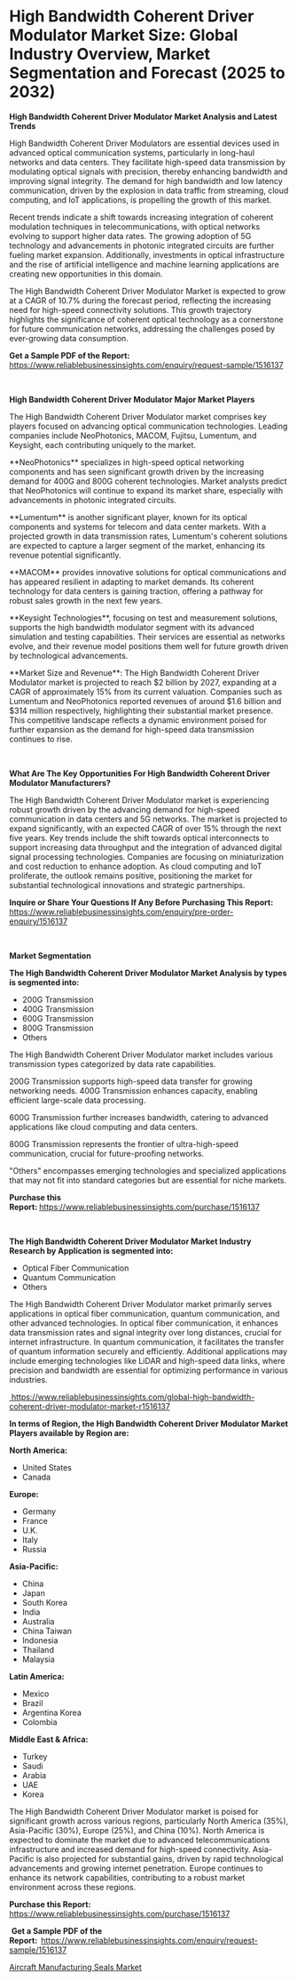 <p><h1>High Bandwidth Coherent Driver Modulator Market Size: Global Industry Overview, Market Segmentation and Forecast (2025 to 2032)</h1></p><p><strong>High Bandwidth Coherent Driver Modulator Market Analysis and Latest Trends</strong></p>
<p><p>High Bandwidth Coherent Driver Modulators are essential devices used in advanced optical communication systems, particularly in long-haul networks and data centers. They facilitate high-speed data transmission by modulating optical signals with precision, thereby enhancing bandwidth and improving signal integrity. The demand for high bandwidth and low latency communication, driven by the explosion in data traffic from streaming, cloud computing, and IoT applications, is propelling the growth of this market.</p><p>Recent trends indicate a shift towards increasing integration of coherent modulation techniques in telecommunications, with optical networks evolving to support higher data rates. The growing adoption of 5G technology and advancements in photonic integrated circuits are further fueling market expansion. Additionally, investments in optical infrastructure and the rise of artificial intelligence and machine learning applications are creating new opportunities in this domain. </p><p>The High Bandwidth Coherent Driver Modulator Market is expected to grow at a CAGR of 10.7% during the forecast period, reflecting the increasing need for high-speed connectivity solutions. This growth trajectory highlights the significance of coherent optical technology as a cornerstone for future communication networks, addressing the challenges posed by ever-growing data consumption.</p></p>
<p><strong>Get a Sample PDF of the Report:&nbsp;</strong> <a href="https://www.reliablebusinessinsights.com/enquiry/request-sample/1516137?utm_campaign=2242&utm_medium=2&utm_source=Github&utm_content=ia&utm_term=29032025&utm_id=high-bandwidth-coherent-driver-modulator">https://www.reliablebusinessinsights.com/enquiry/request-sample/1516137</a></p>
<p>&nbsp;</p>
<p><strong>High Bandwidth Coherent Driver Modulator Major Market Players</strong></p>
<p><p>The High Bandwidth Coherent Driver Modulator market comprises key players focused on advancing optical communication technologies. Leading companies include NeoPhotonics, MACOM, Fujitsu, Lumentum, and Keysight, each contributing uniquely to the market.</p><p>**NeoPhotonics** specializes in high-speed optical networking components and has seen significant growth driven by the increasing demand for 400G and 800G coherent technologies. Market analysts predict that NeoPhotonics will continue to expand its market share, especially with advancements in photonic integrated circuits.</p><p>**Lumentum** is another significant player, known for its optical components and systems for telecom and data center markets. With a projected growth in data transmission rates, Lumentum's coherent solutions are expected to capture a larger segment of the market, enhancing its revenue potential significantly.</p><p>**MACOM** provides innovative solutions for optical communications and has appeared resilient in adapting to market demands. Its coherent technology for data centers is gaining traction, offering a pathway for robust sales growth in the next few years.</p><p>**Keysight Technologies**, focusing on test and measurement solutions, supports the high bandwidth modulator segment with its advanced simulation and testing capabilities. Their services are essential as networks evolve, and their revenue model positions them well for future growth driven by technological advancements.</p><p>**Market Size and Revenue**: The High Bandwidth Coherent Driver Modulator market is projected to reach $2 billion by 2027, expanding at a CAGR of approximately 15% from its current valuation. Companies such as Lumentum and NeoPhotonics reported revenues of around $1.6 billion and $314 million respectively, highlighting their substantial market presence. This competitive landscape reflects a dynamic environment poised for further expansion as the demand for high-speed data transmission continues to rise.</p></p>
<p>&nbsp;</p>
<p><strong>What Are The Key Opportunities For High Bandwidth Coherent Driver Modulator Manufacturers?</strong></p>
<p><p>The High Bandwidth Coherent Driver Modulator market is experiencing robust growth driven by the advancing demand for high-speed communication in data centers and 5G networks. The market is projected to expand significantly, with an expected CAGR of over 15% through the next five years. Key trends include the shift towards optical interconnects to support increasing data throughput and the integration of advanced digital signal processing technologies. Companies are focusing on miniaturization and cost reduction to enhance adoption. As cloud computing and IoT proliferate, the outlook remains positive, positioning the market for substantial technological innovations and strategic partnerships.</p></p>
<p><strong>Inquire or Share Your Questions If Any Before Purchasing This Report:</strong> <a href="https://www.reliablebusinessinsights.com/enquiry/pre-order-enquiry/1516137?utm_campaign=2242&utm_medium=2&utm_source=Github&utm_content=ia&utm_term=29032025&utm_id=high-bandwidth-coherent-driver-modulator">https://www.reliablebusinessinsights.com/enquiry/pre-order-enquiry/1516137</a></p>
<p>&nbsp;</p>
<p><strong>Market Segmentation</strong></p>
<p><strong>The High Bandwidth Coherent Driver Modulator Market Analysis by types is segmented into:</strong></p>
<p><ul><li>200G Transmission</li><li>400G Transmission</li><li>600G Transmission</li><li>800G Transmission</li><li>Others</li></ul></p>
<p><p>The High Bandwidth Coherent Driver Modulator market includes various transmission types categorized by data rate capabilities. </p><p>200G Transmission supports high-speed data transfer for growing networking needs. 400G Transmission enhances capacity, enabling efficient large-scale data processing. </p><p>600G Transmission further increases bandwidth, catering to advanced applications like cloud computing and data centers. </p><p>800G Transmission represents the frontier of ultra-high-speed communication, crucial for future-proofing networks. </p><p>"Others" encompasses emerging technologies and specialized applications that may not fit into standard categories but are essential for niche markets.</p></p>
<p><strong>Purchase this Report:&nbsp;</strong><a href="https://www.reliablebusinessinsights.com/purchase/1516137?utm_campaign=2242&utm_medium=2&utm_source=Github&utm_content=ia&utm_term=29032025&utm_id=high-bandwidth-coherent-driver-modulator">https://www.reliablebusinessinsights.com/purchase/1516137</a></p>
<p>&nbsp;</p>
<p><strong>The High Bandwidth Coherent Driver Modulator Market Industry Research by Application is segmented into:</strong></p>
<p><ul><li>Optical Fiber Communication</li><li>Quantum Communication</li><li>Others</li></ul></p>
<p><p>The High Bandwidth Coherent Driver Modulator market primarily serves applications in optical fiber communication, quantum communication, and other advanced technologies. In optical fiber communication, it enhances data transmission rates and signal integrity over long distances, crucial for internet infrastructure. In quantum communication, it facilitates the transfer of quantum information securely and efficiently. Additional applications may include emerging technologies like LiDAR and high-speed data links, where precision and bandwidth are essential for optimizing performance in various industries.</p></p>
<p><a href="https://www.reliablebusinessinsights.com/global-high-bandwidth-coherent-driver-modulator-market-r1516137?utm_campaign=2242&utm_medium=2&utm_source=Github&utm_content=ia&utm_term=29032025&utm_id=high-bandwidth-coherent-driver-modulator">&nbsp;https://www.reliablebusinessinsights.com/global-high-bandwidth-coherent-driver-modulator-market-r1516137</a></p>
<p><strong>In terms of Region, the High Bandwidth Coherent Driver Modulator Market Players available by Region are:</strong></p>
<p>
    <p> <strong> North America: </strong>
        <ul>
            <li>United States</li>
            <li>Canada</li>
        </ul>
        </p> 
    <p> <strong> Europe: </strong>
        <ul>
            <li>Germany</li>
            <li>France</li>
            <li>U.K.</li>
            <li>Italy</li>
            <li>Russia</li>
        </ul>
        </p> 
    <p> <strong> Asia-Pacific: </strong>
        <ul>
            <li>China</li>
            <li>Japan</li>
            <li>South Korea</li>
            <li>India</li>
            <li>Australia</li>
            <li>China Taiwan</li>
            <li>Indonesia</li>
            <li>Thailand</li>
            <li>Malaysia</li>
        </ul>
        </p> 
    <p> <strong> Latin America: </strong>
        <ul>
            <li>Mexico</li>
            <li>Brazil</li>
            <li>Argentina Korea</li>
            <li>Colombia</li>
        </ul>
        </p> 
    <p> <strong> Middle East & Africa: </strong>
        <ul>
            <li>Turkey</li>
            <li>Saudi</li>
            <li>Arabia</li>
            <li>UAE</li>
            <li>Korea</li>
        </ul>
    </p>
    </p>
<p><p>The High Bandwidth Coherent Driver Modulator market is poised for significant growth across various regions, particularly North America (35%), Asia-Pacific (30%), Europe (25%), and China (10%). North America is expected to dominate the market due to advanced telecommunications infrastructure and increased demand for high-speed connectivity. Asia-Pacific is also projected for substantial gains, driven by rapid technological advancements and growing internet penetration. Europe continues to enhance its network capabilities, contributing to a robust market environment across these regions.</p></p>
<p><strong>Purchase this Report: </strong><a href="https://www.reliablebusinessinsights.com/purchase/1516137?utm_campaign=2242&utm_medium=2&utm_source=Github&utm_content=ia&utm_term=29032025&utm_id=high-bandwidth-coherent-driver-modulator">https://www.reliablebusinessinsights.com/purchase/1516137</a></p>
<p>&nbsp;<strong>Get a Sample PDF of the Report:&nbsp;&nbsp;</strong><a href="https://www.reliablebusinessinsights.com/enquiry/request-sample/1516137?utm_campaign=2242&utm_medium=2&utm_source=Github&utm_content=ia&utm_term=29032025&utm_id=high-bandwidth-coherent-driver-modulator">https://www.reliablebusinessinsights.com/enquiry/request-sample/1516137</a></p>
<p><strong></strong></p>
<p><p><a href="https://github.com/rosamariarocque98/Market-Research-Report-List-1/blob/main/aircraft-manufacturing-seals-market.md?utm_campaign=2242&utm_medium=2&utm_source=Github&utm_content=ia&utm_term=29032025&utm_id=high-bandwidth-coherent-driver-modulator">Aircraft Manufacturing Seals Market</a></p></p>